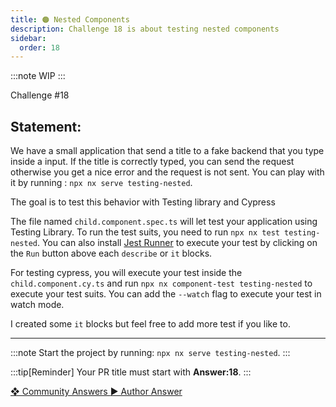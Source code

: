 ```yaml
---
title: 🟠 Nested Components
description: Challenge 18 is about testing nested components
sidebar:
  order: 18
---
```


:::note
WIP
:::

<div class="chip">Challenge #18</div>

## Statement:

We have a small application that send a title to a fake backend that you type inside a input.
If the title is correctly typed, you can send the request otherwise you get a nice error and the request is not sent.
You can play with it by running : `npx nx serve testing-nested`.

The goal is to test this behavior with Testing library and Cypress

The file named `child.component.spec.ts` will let test your application using Testing Library. To run the test suits, you need to run `npx nx test testing-nested`. You can also install [Jest Runner](https://marketplace.visualstudio.com/items?itemName=firsttris.vscode-jest-runner) to execute your test by clicking on the `Run` button above each `describe` or `it` blocks.

For testing cypress, you will execute your test inside the `child.component.cy.ts` and run `npx nx component-test testing-nested` to execute your test suits. You can add the `--watch` flag to execute your test in watch mode.

I created some `it` blocks but feel free to add more test if you like to.

---

:::note
Start the project by running: `npx nx serve testing-nested`.
:::

:::tip[Reminder]
Your PR title must start with <b>Answer:18</b>.
:::

<div class="article-footer">
  <a
    href="https://github.com/tomalaforge/angular-challenges/pulls?q=label%3A18+label%3Aanswer"
    alt="Nested Components community solutions">
    ❖ Community Answers
  </a>
  <a
    href='https://github.com/tomalaforge/angular-challenges/pulls?q=label%3A18+label%3A'
    alt="Nested Components solution author">
    ▶︎ Author Answer
  </a>
  </div>
